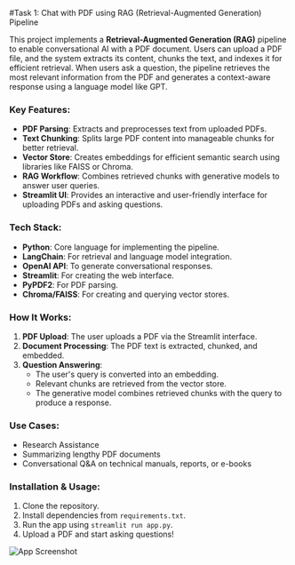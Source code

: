 #Task 1: Chat with PDF using RAG (Retrieval-Augmented Generation) Pipeline

This project implements a **Retrieval-Augmented Generation (RAG)** pipeline to enable conversational AI with a PDF document. Users can upload a PDF file, and the system extracts its content, chunks the text, and indexes it for efficient retrieval. When users ask a question, the pipeline retrieves the most relevant information from the PDF and generates a context-aware response using a language model like GPT.

### Key Features:
- **PDF Parsing**: Extracts and preprocesses text from uploaded PDFs.
- **Text Chunking**: Splits large PDF content into manageable chunks for better retrieval.
- **Vector Store**: Creates embeddings for efficient semantic search using libraries like FAISS or Chroma.
- **RAG Workflow**: Combines retrieved chunks with generative models to answer user queries.
- **Streamlit UI**: Provides an interactive and user-friendly interface for uploading PDFs and asking questions.

### Tech Stack:
- **Python**: Core language for implementing the pipeline.
- **LangChain**: For retrieval and language model integration.
- **OpenAI API**: To generate conversational responses.
- **Streamlit**: For creating the web interface.
- **PyPDF2**: For PDF parsing.
- **Chroma/FAISS**: For creating and querying vector stores.

### How It Works:
1. **PDF Upload**: The user uploads a PDF via the Streamlit interface.
2. **Document Processing**: The PDF text is extracted, chunked, and embedded.
3. **Question Answering**:
   - The user's query is converted into an embedding.
   - Relevant chunks are retrieved from the vector store.
   - The generative model combines retrieved chunks with the query to produce a response.

### Use Cases:
- Research Assistance
- Summarizing lengthy PDF documents
- Conversational Q&A on technical manuals, reports, or e-books

### Installation & Usage:
1. Clone the repository.
2. Install dependencies from `requirements.txt`.
3. Run the app using `streamlit run app.py`.
4. Upload a PDF and start asking questions!

![App Screenshot](https://postimg.cc/cvZjswrB)

